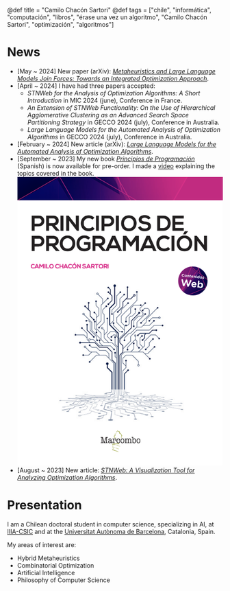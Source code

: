 @def title = "Camilo Chacón Sartori"
@def tags = ["chile", "informática", "computación", "libros", "érase una vez un algoritmo", "Camilo Chacón Sartori", "optimización", "algoritmos"]

# News
- [May ~ 2024] New paper (arXiv): [*Metaheuristics and Large Language Models Join Forces: Towards an Integrated Optimization Approach*](https://arxiv.org/abs/2405.18272).
- [April ~ 2024] I have had three papers accepted:
    - *STNWeb for the Analysis of Optimization Algorithms: A Short Introduction* in MIC 2024 (june), Conference in France.
    - *An Extension of STNWeb Functionality: On the Use of Hierarchical Agglomerative Clustering as an Advanced Search Space Partitioning Strategy* in GECCO 2024 (july), Conference in Australia.
    - *Large Language Models for the Automated Analysis of Optimization Algorithms* in GECCO 2024 (july), Conference in Australia.
- [February ~ 2024] New article (arXiv): [*Large Language Models for the Automated Analysis of Optimization Algorithms*](https://arxiv.org/abs/2402.08472).
- [September ~ 2023] My new book [*Principios de Programación*](https://camilocs.substack.com/p/nuevo-libro-principios-de-programacion) (Spanish) is now available for pre-order. I made a [video](https://youtu.be/YoSpgu90H9Y?si=sJUDpp--Ka0QlkvS) explaining the topics covered in the book.
![Principios de Programación](/assets/libro3.png)
- [August ~ 2023] New article: [*STNWeb: A Visualization Tool for Analyzing Optimization Algorithms*](https://www.sciencedirect.com/science/article/pii/S2665963823000957).

# Presentation

I am a Chilean doctoral student in computer science, specializing in AI, at [IIIA-CSIC](https://www.iiia.csic.es/en-us/people/person/?person_id=161) and at the [Universitat Autònoma de Barcelona](https://www.uab.cat), Catalonia, Spain.

My areas of interest are:

* Hybrid Metaheuristics
* Combinatorial Optimization
* Artificial Intelligence
* Philosophy of Computer Science